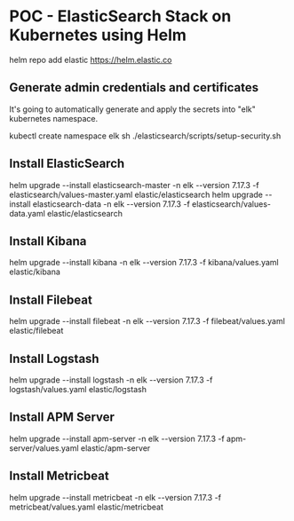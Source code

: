 # POC - ElasticSearch Stack on Kubernetes using Helm

helm repo add elastic https://helm.elastic.co

## Generate admin credentials and certificates
It's going to automatically generate and apply the secrets into "elk" kubernetes namespace.

kubectl create namespace elk
sh ./elasticsearch/scripts/setup-security.sh

## Install ElasticSearch
helm upgrade --install elasticsearch-master -n elk --version 7.17.3 -f elasticsearch/values-master.yaml elastic/elasticsearch
helm upgrade --install elasticsearch-data -n elk --version 7.17.3 -f elasticsearch/values-data.yaml elastic/elasticsearch

## Install Kibana
helm upgrade --install kibana -n elk --version 7.17.3 -f kibana/values.yaml elastic/kibana

## Install Filebeat
helm upgrade --install filebeat -n elk --version 7.17.3 -f filebeat/values.yaml elastic/filebeat

## Install Logstash
helm upgrade --install logstash -n elk --version 7.17.3 -f logstash/values.yaml elastic/logstash

## Install APM Server
helm upgrade --install apm-server -n elk --version 7.17.3 -f apm-server/values.yaml elastic/apm-server

## Install Metricbeat
helm upgrade --install metricbeat -n elk --version 7.17.3 -f metricbeat/values.yaml elastic/metricbeat
